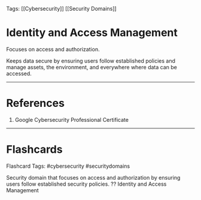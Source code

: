 Tags: [[Cybersecurity]] [[Security Domains]]
# Identity and Access Management

Focuses on access and authorization.

Keeps data secure by ensuring users follow established policies and manage assets, the environment, and everywhere where data can be accessed.

---
# References

1. Google Cybersecurity Professional Certificate

---
# Flashcards

Flashcard Tags: #cybersecurity #securitydomains 

Security domain that focuses on access and authorization by ensuring users follow established security policies.
??
Identity and Access Management
<!--SR:!2024-05-09,10,270!2024-05-04,5,228-->